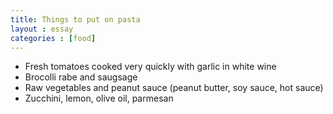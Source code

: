```yaml
---
title: Things to put on pasta
layout : essay
categories : [food]
---
```


- Fresh tomatoes cooked very quickly with garlic in white wine
- Brocolli rabe and saugsage
- Raw vegetables and peanut sauce (peanut butter, soy sauce, hot sauce)
- Zucchini, lemon, olive oil, parmesan
